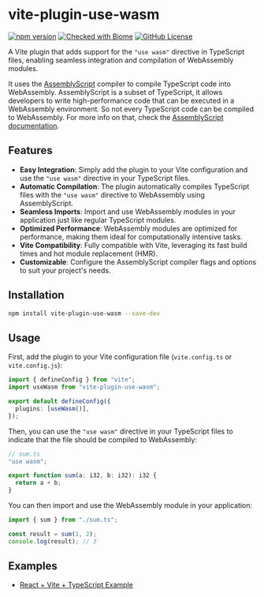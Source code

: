 # vite-plugin-use-wasm

[![npm version](https://img.shields.io/npm/v/vite-plugin-use-wasm?style=flat&logo=npm&labelColor=CB3837)](https://www.npmjs.com/package/vite-plugin-use-wasm)
[![Checked with Biome](https://img.shields.io/badge/Checked_with-Biome-60a5fa?style=flat&logo=biome)](https://biomejs.dev)
[![GitHub License](https://img.shields.io/github/license/LuanRoger/vite-plugin-use-wasm?style=flat)](https://github.com/LuanRoger/vite-plugin-use-wasm/blob/main/LICENSE)

A Vite plugin that adds support for the `"use wasm"` directive in TypeScript files, enabling seamless integration and compilation of WebAssembly modules.

It uses the [AssemblyScript](https://www.assemblyscript.org/) compiler to compile TypeScript code into WebAssembly. AssemblyScript is a subset of TypeScript, it allows developers to write high-performance code that can be executed in a WebAssembly environment. So not every TypeScript code can be compiled to WebAssembly. For more info on that, check the [AssemblyScript documentation](https://www.assemblyscript.org/introduction.html).

## Features

- **Easy Integration**: Simply add the plugin to your Vite configuration and use the `"use wasm"` directive in your TypeScript files.
- **Automatic Compilation**: The plugin automatically compiles TypeScript files with the `"use wasm"` directive to WebAssembly using AssemblyScript.
- **Seamless Imports**: Import and use WebAssembly modules in your application just like regular TypeScript modules.
- **Optimized Performance**: WebAssembly modules are optimized for performance, making them ideal for computationally intensive tasks.
- **Vite Compatibility**: Fully compatible with Vite, leveraging its fast build times and hot module replacement (HMR).
- **Customizable**: Configure the AssemblyScript compiler flags and options to suit your project's needs.

## Installation

```bash
npm install vite-plugin-use-wasm --save-dev
```

## Usage

First, add the plugin to your Vite configuration file (`vite.config.ts` or `vite.config.js`):

```ts
import { defineConfig } from "vite";
import useWasm from "vite-plugin-use-wasm";

export default defineConfig({
  plugins: [useWasm()],
});
```

Then, you can use the `"use wasm"` directive in your TypeScript files to indicate that the file should be compiled to WebAssembly:

```ts
// sum.ts
"use wasm";

export function sum(a: i32, b: i32): i32 {
  return a + b;
}
```

You can then import and use the WebAssembly module in your application:

```ts
import { sum } from "./sum.ts";

const result = sum(1, 2);
console.log(result); // 3
```

## Examples

- [React + Vite + TypeScript Example](https://github.com/LuanRoger/vite-plugin-use-wasm/tree/main/examples/react-vite-ts)
